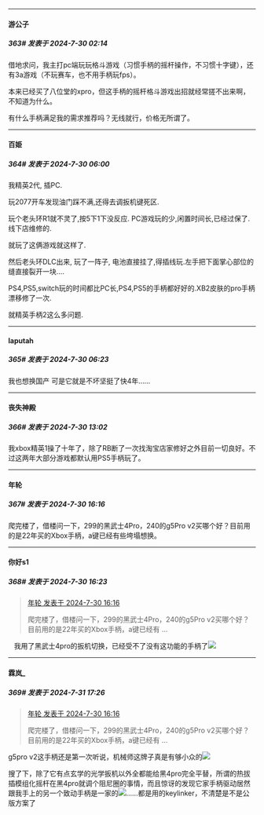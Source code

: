 ﻿
*****

####  游公子  
##### 363#       发表于 2024-7-30 02:14

借地求问，我主打pc端玩玩格斗游戏（习惯手柄的摇杆操作，不习惯十字键），还有3a游戏（不玩赛车，也不用手柄玩fps）。

本来已经买了八位堂的xpro，但这手柄的摇杆格斗游戏出招就经常搓不出来啊，不知道为什么。

有什么手柄满足我的需求推荐吗？无线就行，价格无所谓了。


*****

####  百姫  
##### 364#       发表于 2024-7-30 06:00

我精英2代, 插PC.

玩2077开车发现油门踩不满,还得去调扳机键死区.

玩个老头环R1就不灵了,按5下1下没反应. PC游戏玩的少,闲置时间长,已经过保了.线下店维修的.

就玩了这俩游戏就这样了.

然后老头环DLC出来, 玩了一阵子, 电池直接挂了,得插线玩.左手把下面掌心部位的缝直接裂开一块....

PS4,PS5,switch玩的时间都比PC长,PS4,PS5的手柄都好好的.XB2皮肤的pro手柄漂移修了一次.

就精英手柄2这么多问题.


*****

####  laputah  
##### 365#       发表于 2024-7-30 06:23

我也想换国产 可是它就是不坏坚挺了快4年……


*****

####  丧失神殿  
##### 366#       发表于 2024-7-30 13:02

我xbox精英1操了十年了，除了RB断了一次找淘宝店家修好之外目前一切良好。不过这两年大部分游戏都默认用PS5手柄玩了。


*****

####  年轮  
##### 367#       发表于 2024-7-30 16:16

爬完楼了，借楼问一下，299的黑武士4Pro，240的g5Pro v2买哪个好？目前用的是22年买的Xbox手柄，a键已经有些垮塌想换。


*****

####  你好s1  
##### 368#       发表于 2024-7-30 16:23

<blockquote><a href="httphttps://bbs.saraba1st.com/2b/forum.php?mod=redirect&amp;goto=findpost&amp;pid=65745100&amp;ptid=2190920" target="_blank">年轮 发表于 2024-7-30 16:16</a>

爬完楼了，借楼问一下，299的黑武士4Pro，240的g5Pro v2买哪个好？目前用的是22年买的Xbox手柄，a键已经有 ...</blockquote>

   我用了黑武士4pro的扳机切换，已经受不了没有这功能的手柄了<img src="https://static.saraba1st.com/image/smiley/face2017/067.png" referrerpolicy="no-referrer">


*****

####  霖岚_  
##### 369#       发表于 2024-7-31 17:26

<blockquote><a href="httphttps://bbs.saraba1st.com/2b/forum.php?mod=redirect&amp;goto=findpost&amp;pid=65745100&amp;ptid=2190920" target="_blank">年轮 发表于 2024-7-30 16:16</a>

爬完楼了，借楼问一下，299的黑武士4Pro，240的g5Pro v2买哪个好？目前用的是22年买的Xbox手柄，a键已经有 ...</blockquote>
g5pro v2这手柄还是第一次听说，机械师这牌子真是有够小众的<img src="https://static.saraba1st.com/image/smiley/face2017/068.png" referrerpolicy="no-referrer">

搜了下，除了它有点玄学的光学扳机以外全都能给黑4pro完全平替，所谓的热拔插模组化摇杆在黑4pro就调个阻尼圈的事情，而且惊讶的发现它家手柄驱动居然跟我手上的另一个致动手柄是一家的<img src="https://static.saraba1st.com/image/smiley/face2017/103.png" referrerpolicy="no-referrer">……都是用的keylinker，不清楚是不是公版方案了

